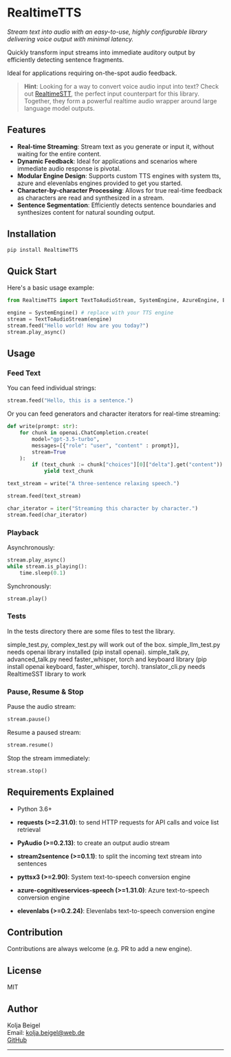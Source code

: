 # RealtimeTTS

*Stream text into audio with an easy-to-use, highly configurable library delivering voice output with minimal latency.*

Quickly transform input streams into immediate auditory output by efficiently detecting sentence fragments.

Ideal for applications requiring on-the-spot audio feedback.

> **Hint**: Looking for a way to convert voice audio input into text? Check out [RealtimeSTT](https://github.com/KoljaB/RealtimeSTT), the perfect input counterpart for this library. Together, they form a powerful realtime audio wrapper around large language model outputs.

## Features

- **Real-time Streaming**: Stream text as you generate or input it, without waiting for the entire content.
- **Dynamic Feedback**: Ideal for applications and scenarios where immediate audio response is pivotal.
- **Modular Engine Design**: Supports custom TTS engines with system tts, azure and elevenlabs engines provided to get you started.
- **Character-by-character Processing**: Allows for true real-time feedback as characters are read and synthesized in a stream.
- **Sentence Segmentation**: Efficiently detects sentence boundaries and synthesizes content for natural sounding output.

## Installation

```bash
pip install RealtimeTTS
```

## Quick Start

Here's a basic usage example:

```python
from RealtimeTTS import TextToAudioStream, SystemEngine, AzureEngine, ElevenlabsEngine

engine = SystemEngine() # replace with your TTS engine
stream = TextToAudioStream(engine)
stream.feed("Hello world! How are you today?")
stream.play_async()
```

## Usage

### Feed Text

You can feed individual strings:

```python
stream.feed("Hello, this is a sentence.")
```

Or you can feed generators and character iterators for real-time streaming:

```python
def write(prompt: str):
    for chunk in openai.ChatCompletion.create(
        model="gpt-3.5-turbo",
        messages=[{"role": "user", "content" : prompt}],
        stream=True
    ):
        if (text_chunk := chunk["choices"][0]["delta"].get("content")) is not None:
            yield text_chunk

text_stream = write("A three-sentence relaxing speech.")

stream.feed(text_stream)
```

```python
char_iterator = iter("Streaming this character by character.")
stream.feed(char_iterator)
```

### Playback

Asynchronously:

```python
stream.play_async()
while stream.is_playing():
    time.sleep(0.1)
```

Synchronously:

```python
stream.play()
```

### Tests

In the tests directory there are some files to test the library.  

simple_test.py, complex_test.py will work out of the box.
simple_llm_test.py needs openai library installed (pip install openai).
simple_talk.py, advanced_talk.py need faster_whisper, torch and keyboard library (pip install openai keyboard, faster_whisper, torch).
translator_cli.py needs RealtimeSST library to work


### Pause, Resume & Stop

Pause the audio stream:

```python
stream.pause()
```

Resume a paused stream:

```python
stream.resume()
```

Stop the stream immediately:

```python
stream.stop()
```

## Requirements Explained

- Python 3.6+

- **requests (>=2.31.0)**: to send HTTP requests for API calls and voice list retrieval
  
- **PyAudio (>=0.2.13)**: to create an output audio stream
  
- **stream2sentence (>=0.1.1)**: to split the incoming text stream into sentences 

- **pyttsx3 (>=2.90)**: System text-to-speech conversion engine

- **azure-cognitiveservices-speech (>=1.31.0)**: Azure text-to-speech conversion engine
  
- **elevenlabs (>=0.2.24)**: Elevenlabs text-to-speech conversion engine

## Contribution

Contributions are always welcome (e.g. PR to add a new engine).

## License

MIT

## Author

Kolja Beigel  
Email: kolja.beigel@web.de  
[GitHub](https://github.com/KoljaB/RealtimeTTS)

---